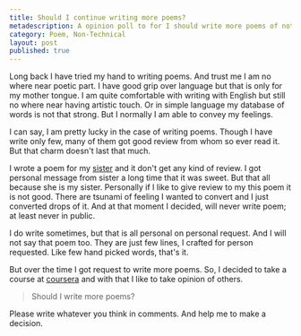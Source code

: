 ```yaml
---
title: Should I continue writing more poems?
metadescription: A opinion poll to for I should write more poems of not
category: Poem, Non-Technical
layout: post
published: true
---
```


Long back I have tried my hand to writing poems. And trust me I am no where near poetic part. I have good grip over language but that is only for my mother tongue. I am quite comfortable with writing with English but still no where near having artistic touch. Or in simple language my database of words is not that strong. But I normally I am able to convey my feelings. 

I can say, I am pretty lucky in the case of writing poems. Though I have write only few, many of them got good review from whom so ever read it. But that charm doesn't last that much. 

I wrote a poem for my [sister](/2012/04/i-miss-you-sister/) and it don't get any kind of review. I got personal message from sister a long time that it was sweet. But that all because she is my sister. Personally if I like to give review to my this poem it is not good. There are tsunami of feeling I wanted to convert and I just converted drops of it. And at that moment I decided, will never write poem; at least never in public. 

I do write sometimes, but that is all personal on personal request. And I will not say that poem too. They are just few lines, I crafted for person requested. Like few hand picked words, that's it. 

But over the time I got request to write more poems. So, I decided to take a course at [coursera](https://class.coursera.org/songwriting-004) and with that I like to take opinion of others. 

> Should I write more poems?

Please write whatever you think in comments. And help me to make a decision.

